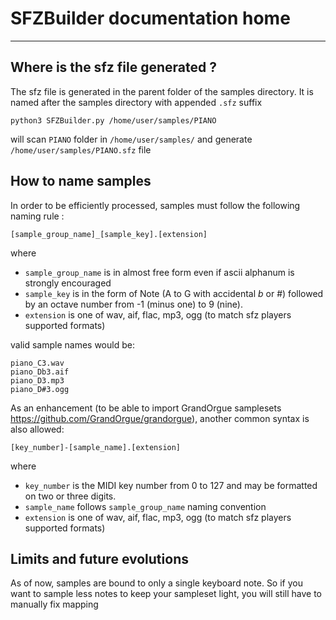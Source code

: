 # SFZBuilder documentation home

---
## Where is the sfz file generated ?

The sfz file is generated in the parent folder of the samples directory. 
It is named after the samples directory with appended `.sfz` suffix

    python3 SFZBuilder.py /home/user/samples/PIANO

will scan `PIANO` folder in `/home/user/samples/` and generate 
`/home/user/samples/PIANO.sfz` file

## How to name samples 

In order to be efficiently processed, samples must follow the following naming rule :

    [sample_group_name]_[sample_key].[extension]
    
where 
- `sample_group_name` is in almost free form even if ascii alphanum is strongly encouraged 
- `sample_key` is in the form of Note (A to G with accidental *b* or #) followed by
an octave number from -1 (minus one) to 9 (nine).
-  `extension` is one of wav, aif, flac, mp3, ogg (to match sfz players supported formats)

valid sample names would be:

    piano_C3.wav
    piano_Db3.aif
    piano_D3.mp3
    piano_D#3.ogg

As an enhancement (to be able to import GrandOrgue samplesets https://github.com/GrandOrgue/grandorgue), another common syntax is also allowed:

    [key_number]-[sample_name].[extension]

where 
- `key_number` is the MIDI key number from 0 to 127 and may be formatted on two or three digits.
- `sample_name` follows `sample_group_name` naming convention
-  `extension` is one of wav, aif, flac, mp3, ogg (to match sfz players supported formats)

## Limits and future evolutions

As of now, samples are bound to only a single keyboard note. So if you want to sample less notes to keep your sampleset light, you will still have to manually fix mapping
